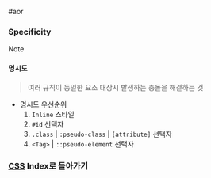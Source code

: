 #aor 
### Specificity
>[!note]
>#### 명시도
>
>>여러 규칙이 동일한 요소 대상시 발생하는 충돌을 해결하는 것

- 명시도 우선순위
	1. `Inline` 스타일
	2. `#id` 선택자
	3. `.class` | `:pseudo-class` | `[attribute]` 선택자
	4. `<Tag>` | `::pseudo-element` 선택자
### [CSS](../../../Dev-Index/CSS.md) Index로 돌아가기
